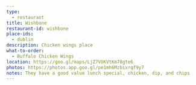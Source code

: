 ```yaml
---
type: 
  - restaurant
title: Wishbone
restaurant-id: wishbone
place-ids:
  - dublin 
description: Chicken wings place
what-to-order:
  - Buffalo Chicken Wings
location: https://goo.gl/maps/LjZ7VUKVtKm78gte6
photos: https://photos.app.goo.gl/pe1mh6Mzbixrqf9y7
notes: They have a good value lunch special, chicken, dip, and chips
---
```

